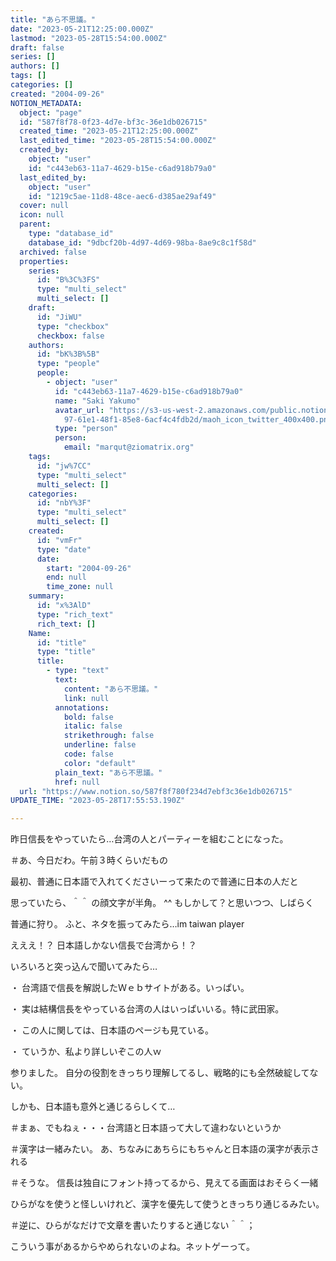 ```yaml
---
title: "あら不思議。"
date: "2023-05-21T12:25:00.000Z"
lastmod: "2023-05-28T15:54:00.000Z"
draft: false
series: []
authors: []
tags: []
categories: []
created: "2004-09-26"
NOTION_METADATA:
  object: "page"
  id: "587f8f78-0f23-4d7e-bf3c-36e1db026715"
  created_time: "2023-05-21T12:25:00.000Z"
  last_edited_time: "2023-05-28T15:54:00.000Z"
  created_by:
    object: "user"
    id: "c443eb63-11a7-4629-b15e-c6ad918b79a0"
  last_edited_by:
    object: "user"
    id: "1219c5ae-11d8-48ce-aec6-d385ae29af49"
  cover: null
  icon: null
  parent:
    type: "database_id"
    database_id: "9dbcf20b-4d97-4d69-98ba-8ae9c8c1f58d"
  archived: false
  properties:
    series:
      id: "B%3C%3FS"
      type: "multi_select"
      multi_select: []
    draft:
      id: "JiWU"
      type: "checkbox"
      checkbox: false
    authors:
      id: "bK%3B%5B"
      type: "people"
      people:
        - object: "user"
          id: "c443eb63-11a7-4629-b15e-c6ad918b79a0"
          name: "Saki Yakumo"
          avatar_url: "https://s3-us-west-2.amazonaws.com/public.notion-static.com/3ad1c4\
            97-61e1-48f1-85e8-6acf4c4fdb2d/maoh_icon_twitter_400x400.png"
          type: "person"
          person:
            email: "marqut@ziomatrix.org"
    tags:
      id: "jw%7CC"
      type: "multi_select"
      multi_select: []
    categories:
      id: "nbY%3F"
      type: "multi_select"
      multi_select: []
    created:
      id: "vmFr"
      type: "date"
      date:
        start: "2004-09-26"
        end: null
        time_zone: null
    summary:
      id: "x%3AlD"
      type: "rich_text"
      rich_text: []
    Name:
      id: "title"
      type: "title"
      title:
        - type: "text"
          text:
            content: "あら不思議。"
            link: null
          annotations:
            bold: false
            italic: false
            strikethrough: false
            underline: false
            code: false
            color: "default"
          plain_text: "あら不思議。"
          href: null
  url: "https://www.notion.so/587f8f780f234d7ebf3c36e1db026715"
UPDATE_TIME: "2023-05-28T17:55:53.190Z"

---
```

<link rel="stylesheet" href="https://cdn.jsdelivr.net/npm/katex@0.16.2/dist/katex.min.css" integrity="sha384-bYdxxUwYipFNohQlHt0bjN/LCpueqWz13HufFEV1SUatKs1cm4L6fFgCi1jT643X" crossorigin="anonymous">


昨日信長をやっていたら…台湾の人とパーティーを組むことになった。


＃あ、今日だわ。午前３時くらいだもの


最初、普通に日本語で入れてくださいーって来たので普通に日本の人だと


思っていたら、＾＾ の顔文字が半角。 ^^ もしかして？と思いつつ、しばらく


普通に狩り。 ふと、ネタを振ってみたら…im taiwan player


えええ！？ 日本語しかない信長で台湾から！？


いろいろと突っ込んで聞いてみたら…


・ 台湾語で信長を解説したＷｅｂサイトがある。いっぱい。


・ 実は結構信長をやっている台湾の人はいっぱいいる。特に武田家。


・ この人に関しては、日本語のページも見ている。


・ ていうか、私より詳しいぞこの人ｗ


参りました。 自分の役割をきっちり理解してるし、戦略的にも全然破綻してない。


しかも、日本語も意外と通じるらしくて…


＃まぁ、でもねぇ・・・台湾語と日本語って大して違わないというか


＃漢字は一緒みたい。 あ、ちなみにあちらにもちゃんと日本語の漢字が表示される


＃そうな。 信長は独自にフォント持ってるから、見えてる画面はおそらく一緒


ひらがなを使うと怪しいけれど、漢字を優先して使うときっちり通じるみたい。


＃逆に、ひらがなだけで文章を書いたりすると通じない＾＾；


こういう事があるからやめられないのよね。ネットゲーって。

